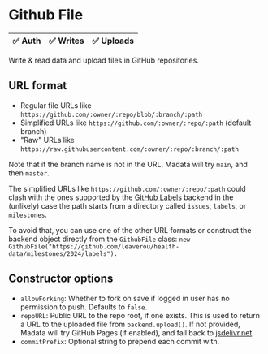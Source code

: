 # Github File

| ✅ Auth | ✅ Writes | ✅ Uploads |
|---------|-----------|-----------|

Write & read data and upload files in GitHub repositories.

## URL format

* Regular file URLs like `https://github.com/:owner/:repo/blob/:branch/:path`
* Simplified URLs like `https://github.com/:owner/:repo/:path` (default branch)
* "Raw" URLs like `https://raw.githubusercontent.com/:owner/:repo/:branch/:path`

Note that if the branch name is not in the URL, Madata will try `main`, and then `master`.

<div class=note>

The simplified URLs like `https://github.com/:owner/:repo/:path` could clash with the ones supported by the [GitHub Labels](../labels/) backend in the (unlikely) case the path starts from a directory called `issues`, `labels`, or `milestones`.

To avoid that, you can use one of the other URL formats or construct the backend object directly from the `GithubFile` class: `new GithubFile("https://github.com/leaverou/health-data/milestones/2024/labels").`

</div>

## Constructor options

* `allowForking`: Whether to fork on save if logged in user has no permission to push. Defaults to `false`.
* `repoURL`: Public URL to the repo root, if one exists.
This is used to return a URL to the uploaded file from `backend.upload()`.
If not provided, Madata will try GitHub Pages (if enabled), and fall back to [jsdelivr.net](https://www.jsdelivr.com/).
* `commitPrefix`: Optional string to prepend each commit with.